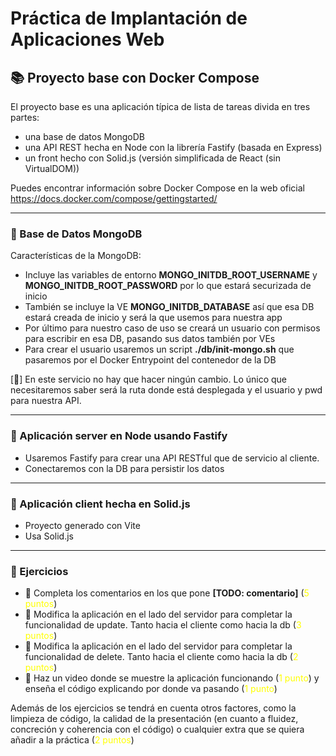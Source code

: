 # Práctica de Implantación de Aplicaciones Web

## 📚 Proyecto base con Docker Compose

El proyecto base es una aplicación típica de lista de tareas divida en tres partes:

- una base de datos MongoDB
- una API REST hecha en Node con la librería Fastify (basada en Express)
- un front hecho con Solid.js (versión simplificada de React (sin VirtualDOM))

Puedes encontrar información sobre Docker Compose en la web oficial <https://docs.docker.com/compose/gettingstarted/>

---

### :green_book: Base de Datos MongoDB

Características de la MongoDB:

- Incluye las variables de entorno **MONGO_INITDB_ROOT_USERNAME** y **MONGO_INITDB_ROOT_PASSWORD** por lo que estará securizada de inicio
- También se incluye la VE **MONGO_INITDB_DATABASE** así que esa DB estará creada de inicio y será la que usemos para nuestra app
- Por último para nuestro caso de uso se creará un usuario con permisos para escribir en esa DB, pasando sus datos también por VEs
- Para crear el usuario usaremos un script **./db/init-mongo.sh** que pasaremos por el Docker Entrypoint del contenedor de la DB

[:pencil:] En este servicio no hay que hacer ningún cambio. Lo único que necesitaremos saber será la ruta donde está desplegada y el usuario y pwd para nuestra API.

---

### :orange_book:   Aplicación server en Node usando Fastify

- Usaremos Fastify para crear una API RESTful que de servicio al cliente.
- Conectaremos con la DB para persistir los datos

---

### :blue_book: Aplicación client hecha en Solid.js

- Proyecto generado con Vite
- Usa Solid.js

---

### :pencil: Ejercicios

- :pencil: Completa los comentarios en los que pone **[TODO: comentario]** (<span style="color:yellow;">5 puntos</span>)
- :pencil: Modifica la aplicación en el lado del servidor para completar la funcionalidad de update. Tanto hacia el cliente como hacia la db (<span style="color:yellow;">3 puntos</span>)
- :pencil: Modifica la aplicación en el lado del servidor para completar la funcionalidad de delete. Tanto hacia el cliente como hacia la db (<span style="color:yellow;">2 puntos</span>)
- :pencil: Haz un video donde se muestre la aplicación funcionando (<span style="color:yellow;">1 punto</span>) y enseña el código explicando por donde va pasando (<span style="color:yellow;">1 punto</span>)

Además de los ejercicios se tendrá en cuenta otros factores, como la limpieza de código, la calidad de la presentación (en cuanto a fluidez, concreción y coherencia con el código) o cualquier extra que se quiera añadir a la práctica  (<span style="color:yellow;">2 puntos</span>)
